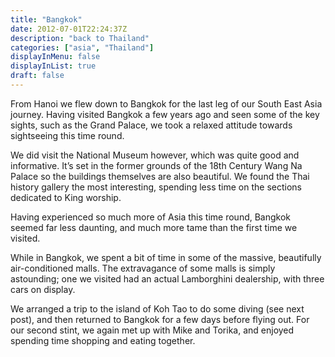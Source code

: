 ```yaml
---
title: "Bangkok"
date: 2012-07-01T22:24:37Z
description: "back to Thailand"
categories: ["asia", "Thailand"]
displayInMenu: false
displayInList: true
draft: false
---
```


 From Hanoi we flew down to Bangkok for the last leg of our South East Asia journey. Having visited Bangkok a few years ago and seen some of the key sights, such as the Grand Palace, we took a relaxed attitude towards sightseeing this time round.

We did visit the National Museum however, which was quite good and informative. It’s set in the former grounds of the 18th Century Wang Na Palace so the buildings themselves are also beautiful. We found the Thai history gallery the most interesting, spending less time on the sections dedicated to King worship.

Having experienced so much more of Asia this time round, Bangkok seemed far less daunting, and much more tame than the first time we visited.

While in Bangkok, we spent a bit of time in some of the massive, beautifully air-conditioned malls. The extravagance of some malls is simply astounding; one we visited had an actual Lamborghini dealership, with three cars on display.

We arranged a trip to the island of Koh Tao to do some diving (see next post), and then returned to Bangkok for a few days before flying out. For our second stint, we again met up with Mike and Torika, and enjoyed spending time shopping and eating together.
